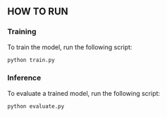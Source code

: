## HOW TO RUN

### Training
To train the model, run the following script:

```bash
python train.py 
```


### Inference
To evaluate a trained model, run the following script:

```bash
python evaluate.py 
```